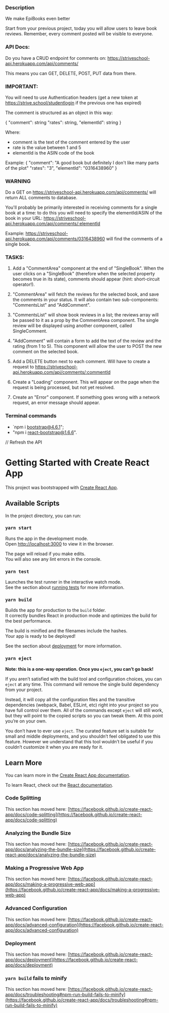 ### Description 
We make EpiBooks even better

Start from your previous project, today you will allow users to leave book reviews.
Remember, every comment posted will be visible to everyone.

### API Docs:
Do you have a CRUD endpoint for comments on:
https://striveschool-api.herokuapp.com/api/comments/

This means you can GET, DELETE, POST, PUT data from there.

### IMPORTANT:
You will need to use Authentication headers
(get a new token at https://strive.school/studentlogin if the previous one has expired)

The comment is structured as an object in this way:

{
  "comment": string
  "rates": string,
  "elementId": string
}

Where:
- comment is the text of the comment entered by the user
- rate is the value between 1 and 5
- elementId is the ASIN code of the book

Example:
{
  "comment": "A good book but definitely I don't like many parts of the plot"
  "rates": "3",
  "elementId": "0316438960"
}

### WARNING
Do a GET on https://striveschool-api.herokuapp.com/api/comments/
will return ALL comments to database.

You'll probably be primarily interested in receiving comments for a single book at a time:
to do this you will need to specify the elementId/ASIN of the book in your URL:
https://striveschool-api.herokuapp.com/api/comments/:elementId

Example:
https://striveschool-api.herokuapp.com/api/comments/0316438960
will find the comments of a single book.

### TASKS:

1. Add a "CommentArea" component at the end of "SingleBook".
        When the user clicks on a "SingleBook" (therefore when the selected property becomes true in its state),
        comments should appear (hint: short-circuit operator!).
        
2. "CommentArea" will fetch the reviews for the selected book,
         and save the comments in your status.
         It will also contain two sub-components: "CommentsList" and "AddComment".
         
3. "CommentsList" will show book reviews in a list;
         the reviews array will be passed to it as a prop by the CommentArea component.
         The single review will be displayed using another component, called SingleComment.
         
4. "AddComment" will contain a form to add the text of the review and the rating (from 1 to 5).
         This component will allow the user to POST the new comment on the selected book.
   
5. Add a DELETE button next to each comment.
         Will have to create a request to
         https://striveschool-api.herokuapp.com/api/comments/:commentId
         
6. Create a "Loading" component. This will appear on the page when the request is being processed, but not yet resolved.

7. Create an "Error" component. If something goes wrong with a network request, an error message should appear.


### Terminal commands
- `npm i bootstrap@4.6.1";
- "npm i react-bootstrap@1.6.6".

// Refresh the API







# Getting Started with Create React App

This project was bootstrapped with [Create React App](https://github.com/facebook/create-react-app).

## Available Scripts

In the project directory, you can run:

### `yarn start`

Runs the app in the development mode.\
Open [http://localhost:3000](http://localhost:3000) to view it in the browser.

The page will reload if you make edits.\
You will also see any lint errors in the console.

### `yarn test`

Launches the test runner in the interactive watch mode.\
See the section about [running tests](https://facebook.github.io/create-react-app/docs/running-tests) for more information.

### `yarn build`

Builds the app for production to the `build` folder.\
It correctly bundles React in production mode and optimizes the build for the best performance.

The build is minified and the filenames include the hashes.\
Your app is ready to be deployed!

See the section about [deployment](https://facebook.github.io/create-react-app/docs/deployment) for more information.

### `yarn eject`

**Note: this is a one-way operation. Once you `eject`, you can’t go back!**

If you aren’t satisfied with the build tool and configuration choices, you can `eject` at any time. This command will remove the single build dependency from your project.

Instead, it will copy all the configuration files and the transitive dependencies (webpack, Babel, ESLint, etc) right into your project so you have full control over them. All of the commands except `eject` will still work, but they will point to the copied scripts so you can tweak them. At this point you’re on your own.

You don’t have to ever use `eject`. The curated feature set is suitable for small and middle deployments, and you shouldn’t feel obligated to use this feature. However we understand that this tool wouldn’t be useful if you couldn’t customize it when you are ready for it.

## Learn More

You can learn more in the [Create React App documentation](https://facebook.github.io/create-react-app/docs/getting-started).

To learn React, check out the [React documentation](https://reactjs.org/).

### Code Splitting

This section has moved here: [https://facebook.github.io/create-react-app/docs/code-splitting](https://facebook.github.io/create-react-app/docs/code-splitting)

### Analyzing the Bundle Size

This section has moved here: [https://facebook.github.io/create-react-app/docs/analyzing-the-bundle-size](https://facebook.github.io/create-react-app/docs/analyzing-the-bundle-size)

### Making a Progressive Web App

This section has moved here: [https://facebook.github.io/create-react-app/docs/making-a-progressive-web-app](https://facebook.github.io/create-react-app/docs/making-a-progressive-web-app)

### Advanced Configuration

This section has moved here: [https://facebook.github.io/create-react-app/docs/advanced-configuration](https://facebook.github.io/create-react-app/docs/advanced-configuration)

### Deployment

This section has moved here: [https://facebook.github.io/create-react-app/docs/deployment](https://facebook.github.io/create-react-app/docs/deployment)

### `yarn build` fails to minify

This section has moved here: [https://facebook.github.io/create-react-app/docs/troubleshooting#npm-run-build-fails-to-minify](https://facebook.github.io/create-react-app/docs/troubleshooting#npm-run-build-fails-to-minify)
